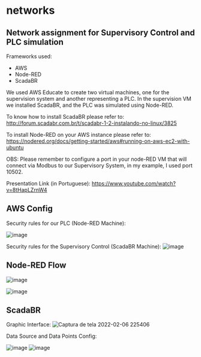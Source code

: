 # networks
## Network assignment for Supervisory Control and PLC simulation
Frameworks used:
  - AWS
  - Node-RED
  - ScadaBR

We used AWS Educate to create two virtual machines, one for the supervision system and another representing a PLC. In the supervision VM we installed ScadaBR, and the PLC was simulated using Node-RED.

To know how to install ScadaBR please refer to: http://forum.scadabr.com.br/t/scadabr-1-2-instalando-no-linux/3825

To install Node-RED on your AWS instance please refer to: https://nodered.org/docs/getting-started/aws#running-on-aws-ec2-with-ubuntu

OBS: Please remember to configure a port in your node-RED VM that will connect via Modbus to our Supervisory System, in my example, I used port 10502.

Presentation Link (in Portuguese): https://www.youtube.com/watch?v=8tHapLZrnW4

## AWS Config
Security rules for our PLC (Node-RED Machine):

![image](https://user-images.githubusercontent.com/53828752/152714649-7f0d6772-3e14-4727-b72a-69b568fa1421.png)

Security rules for the Supervisory Control (ScadaBR Machine):
![image](https://user-images.githubusercontent.com/53828752/152714724-1c5473c6-ce52-4ae2-995f-e0469fcbd2dd.png)

## Node-RED Flow
![image](https://user-images.githubusercontent.com/53828752/152714910-17c07d8d-b96b-45e9-aa58-ec2abb13f11a.png)

![image](https://user-images.githubusercontent.com/53828752/152714894-ed67a7e5-de94-4e1e-9073-09cd7a7da175.png)

## ScadaBR
Graphic Interface:
![Captura de tela 2022-02-06 225406](https://user-images.githubusercontent.com/53828752/152715024-23a15a1a-8921-4dc8-9a9e-e65b516109f8.png)

Data Source and Data Points Config:

![image](https://user-images.githubusercontent.com/53828752/152715071-395638da-fdc0-44da-bb7a-d86f1a88af5f.png)
![image](https://user-images.githubusercontent.com/53828752/152715077-77311a87-f8b7-4223-bd8c-40a0aa16bb63.png)


